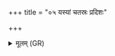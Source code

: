 +++
title = "०५ यस्यां चतस्रः प्रदिशः"

+++
<details><summary>मूलम् (GR)</summary>

यस्यां चतस्रः प्रदिशः पृथिव्यां  
यस्याम् अन्नं कृष्टयः संबभूवुः ।  
गवाम् अश्वानां वयसश् च विष्ठा  
भगं वर्चः पृथिवी नो दधातु ॥
</details>